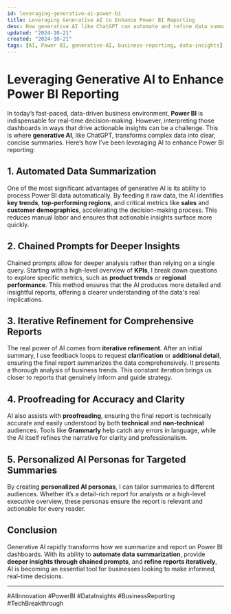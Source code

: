 ```yaml
---
id: leveraging-generative-ai-power-bi
title: Leveraging Generative AI to Enhance Power BI Reporting
desc: How generative AI like ChatGPT can automate and refine data summarization in Power BI, transforming raw data into actionable insights.
updated: "2024-10-21"
created: "2024-10-21"
tags: [AI, Power BI, generative-AI, business-reporting, data-insights]
---
```


# Leveraging Generative AI to Enhance Power BI Reporting

In today’s fast-paced, data-driven business environment, **Power BI** is indispensable for real-time decision-making. However, interpreting those dashboards in ways that drive actionable insights can be a challenge. This is where **generative AI**, like ChatGPT, transforms complex data into clear, concise summaries. Here’s how I’ve been leveraging AI to enhance Power BI reporting:

## 1. Automated Data Summarization
One of the most significant advantages of generative AI is its ability to process Power BI data automatically. By feeding it raw data, the AI identifies **key trends**, **top-performing regions**, and critical metrics like **sales** and **customer demographics**, accelerating the decision-making process. This reduces manual labor and ensures that actionable insights surface more quickly.

## 2. Chained Prompts for Deeper Insights
Chained prompts allow for deeper analysis rather than relying on a single query. Starting with a high-level overview of **KPIs**, I break down questions to explore specific metrics, such as **product trends** or **regional performance**. This method ensures that the AI produces more detailed and insightful reports, offering a clearer understanding of the data's real implications.

## 3. Iterative Refinement for Comprehensive Reports
The real power of AI comes from **iterative refinement**. After an initial summary, I use feedback loops to request **clarification** or **additional detail**, ensuring the final report summarizes the data comprehensively. It presents a thorough analysis of business trends. This constant iteration brings us closer to reports that genuinely inform and guide strategy.

## 4. Proofreading for Accuracy and Clarity
AI also assists with **proofreading**, ensuring the final report is technically accurate and easily understood by both **technical** and **non-technical** audiences. Tools like **Grammarly** help catch any errors in language, while the AI itself refines the narrative for clarity and professionalism.

## 5. Personalized AI Personas for Targeted Summaries
By creating **personalized AI personas**, I can tailor summaries to different audiences. Whether it’s a detail-rich report for analysts or a high-level executive overview, these personas ensure the report is relevant and actionable for every reader.

## Conclusion
Generative AI rapidly transforms how we summarize and report on Power BI dashboards. With its ability to **automate data summarization**, provide **deeper insights through chained prompts**, and **refine reports iteratively**, AI is becoming an essential tool for businesses looking to make informed, real-time decisions.

---

#AIInnovation
#PowerBI
#DataInsights
#BusinessReporting
#TechBreakthrough
